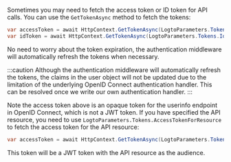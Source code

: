 Sometimes you may need to fetch the access token or ID token for API calls. You can use the `GetTokenAsync` method to fetch the tokens:

```csharp
var accessToken = await HttpContext.GetTokenAsync(LogtoParameters.Tokens.AccessToken);
var idToken = await HttpContext.GetTokenAsync(LogtoParameters.Tokens.IdToken);
```

No need to worry about the token expiration, the authentication middleware will automatically refresh the tokens when necessary.

:::caution
Although the authentication middleware will automatically refresh the tokens, the claims in the user object will not be updated due to the limitation of the underlying OpenID Connect authentication handler.
This can be resolved once we write our own authentication handler.
:::

Note the access token above is an opaque token for the userinfo endpoint in OpenID Connect, which is not a JWT token. If you have specified the API resource, you need to use `LogtoParameters.Tokens.AccessTokenForResource` to fetch the access token for the API resource:

```csharp
var accessToken = await HttpContext.GetTokenAsync(LogtoParameters.Tokens.AccessTokenForResource);
```

This token will be a JWT token with the API resource as the audience.
